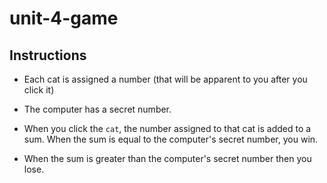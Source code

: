 # unit-4-game



## Instructions

* Each cat is assigned a number (that will be apparent to you after you click it)

* The computer has a secret number.

* When you click the `cat`, the number assigned to that cat is added to a sum. When the sum is equal to the computer's secret number, you win.

* When the sum is greater than the computer's secret number then you lose.
